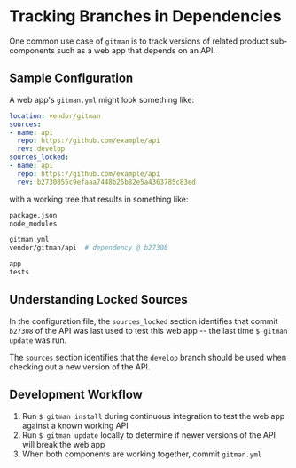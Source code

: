 # Tracking Branches in Dependencies

One common use case of `gitman` is to track versions of related product sub-components such as a web app that depends on an API.

## Sample Configuration

A web app's `gitman.yml` might look something like:

```yaml
location: vendor/gitman
sources:
- name: api
  repo: https://github.com/example/api
  rev: develop
sources_locked:
- name: api
  repo: https://github.com/example/api
  rev: b2730855c9efaaa7448b25b82e5a4363785c83ed
```

with a working tree that results in something like:

```sh
package.json
node_modules

gitman.yml
vendor/gitman/api  # dependency @ b27308

app
tests
```

## Understanding Locked Sources

In the configuration file, the `sources_locked` section identifies that commit `b27308` of the API was last used to test this web app -- the last time `$ gitman update` was run.

The `sources` section identifies that the `develop` branch should be used when checking out a new version of the API.

## Development Workflow

1. Run `$ gitman install` during continuous integration to test the web app against a known working API
2. Run `$ gitman update` locally to determine if newer versions of the API will break the web app
3. When both components are working together, commit `gitman.yml`
